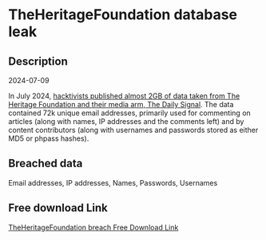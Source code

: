 # TheHeritageFoundation database leak

## Description

2024-07-09

In July 2024, <a href="https://cyberscoop.com/hackvists-release-two-gigabytes-of-heritage-foundation-data/" target="_blank" rel="noopener">hacktivists published almost 2GB of data taken from The Heritage Foundation and their media arm, The Daily Signal</a>. The data contained 72k unique email addresses, primarily used for commenting on articles (along with names, IP addresses and the comments left) and by content contributors (along with usernames and passwords stored as either MD5 or phpass hashes).

## Breached data

Email addresses, IP addresses, Names, Passwords, Usernames

## Free download Link

[TheHeritageFoundation breach Free Download Link](https://link-to.net/1229997/466.1728141885513/dynamic/?r=aHR0cHM6Ly93d3cubWVkaWFmaXJlLmNvbS92aWV3L0dhZUs0Ylg0MU1YT0xMUC9oZXJpdGFnZS5vcmcvZmlsZQ==)